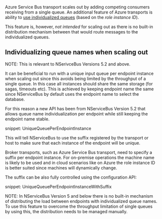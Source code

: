 
Azure Service Bus transport scales out by adding competing consumers receiving from a single queue. An additional feature of Azure transports is ability to [use individualized queues](individualizing-queues-when-scaling-out.md) (based on the *role instance ID*).

This feature is, however, *not intended* for scaling out as there is no built-in distribution mechanism between that would route messages to the individualized queues.


##  Individualizing queue names when scaling out

NOTE: This is relevant to NSerivceBus Versions 5.2 and above.

It can be beneficial to run with a unique input queue per endpoint instance when scaling out since this avoids being limited by the throughput of a single queue. In this case all instances should share the same storage (for sagas, timeouts etc). This is achieved by keeping endpoint name the same since NServiceBus by default uses the endpoint name to select the database.

For this reason a new API has been from NServiceBus Version 5.2 that allows queue name individualization per endpoint while still keeping the endpoint name stable.

snippet: UniqueQueuePerEndpointInstance

This will tell NServiceBus to use the suffix registered by the transport or host to make sure that each instance of the endpoint will be unique. 

Broker transports, such as Azure Service Bus transport, need to specify a suffix per endpoint instance. For on-premise operations the machine name is likely to be used and in cloud scenarios like on Azure the role instance ID is better suited since machines will dynamically change.

The suffix can be also fully controlled using the configuration API:

snippet: UniqueQueuePerEndpointInstanceWithSuffix

NOTE: In NServiceBus Version 5 and below there is no built-in mechanism of distributing the load between endpoints with individualized queue names. To use this feature to overcome the throughput limitation of single queues by using this, the distribution needs to be managed manually.